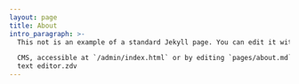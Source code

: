 ```yaml
---
layout: page
title: About
intro_paragraph: >-
  This not is an example of a standard Jekyll page. You can edit it with Netlify

  CMS, accessible at `/admin/index.html` or by editing `pages/about.md` in a
  text editor.zdv
---
```


